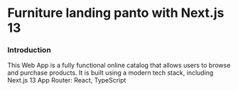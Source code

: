 # Furniture landing panto with Next.js 13
### Introduction ###
This Web App is a fully functional online catalog that allows users to browse and purchase products. It is built using a modern tech stack, including Next.js 13 App Router: React, TypeScript
